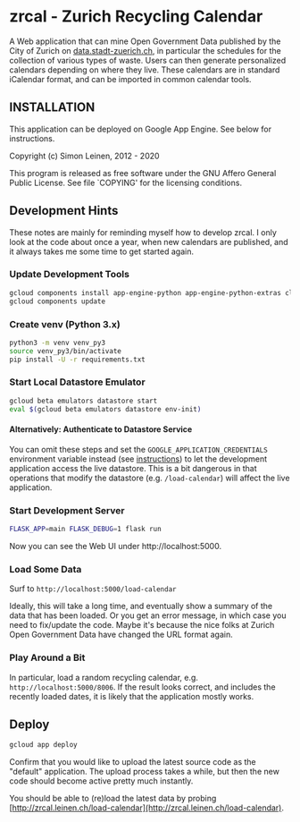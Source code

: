 # zrcal - Zurich Recycling Calendar

A Web application that can mine Open Government Data published by the
City of Zurich on
[data.stadt-zuerich.ch](https://data.stadt-zuerich.ch/), in particular
the schedules for the collection of various types of waste.  Users can
then generate personalized calendars depending on where they live.
These calendars are in standard iCalendar format, and can be imported
in common calendar tools.

## INSTALLATION

This application can be deployed on Google App Engine.  See below for
instructions.

Copyright (c) Simon Leinen, 2012 - 2020

This program is released as free software under the GNU Affero General
Public License.  See file `COPYING' for the licensing conditions.

## Development Hints

These notes are mainly for reminding myself how to develop zrcal.  I
only look at the code about once a year, when new calendars are
published, and it always takes me some time to get started again.

### Update Development Tools

```bash
gcloud components install app-engine-python app-engine-python-extras cloud-datastore-emulator
gcloud components update
```

### Create venv (Python 3.x)

```bash
python3 -m venv venv_py3
source venv_py3/bin/activate
pip install -U -r requirements.txt
```

### Start Local Datastore Emulator

```bash
gcloud beta emulators datastore start
eval $(gcloud beta emulators datastore env-init)
```

#### Alternatively: Authenticate to Datastore Service

You can omit these steps and set the `GOOGLE_APPLICATION_CREDENTIALS`
environment variable instead (see
[instructions](https://cloud.google.com/datastore/docs/reference/libraries#command-line))
to let the development application access the live datastore.  This is
a bit dangerous in that operations that modify the datastore
(e.g. `/load-calendar`) will affect the live application.

### Start Development Server

```bash
FLASK_APP=main FLASK_DEBUG=1 flask run
```

Now you can see the Web UI under http://localhost:5000.

### Load Some Data

Surf to `http://localhost:5000/load-calendar`

Ideally, this will take a long time, and eventually show a summary of
the data that has been loaded.  Or you get an error message, in which
case you need to fix/update the code.  Maybe it's because the nice
folks at Zurich Open Government Data have changed the URL format
again.

### Play Around a Bit

In particular, load a random recycling calendar,
e.g. `http://localhost:5000/8006`.  If the result looks correct, and
includes the recently loaded dates, it is likely that the application
mostly works.

## Deploy

```bash
gcloud app deploy
```

Confirm that you would like to upload the latest source code as the
"default" application.  The upload process takes a while, but then the
new code should become active pretty much instantly.

You should be able to (re)load the latest data by probing
[http://zrcal.leinen.ch/load-calendar](http://zrcal.leinen.ch/load-calendar).
